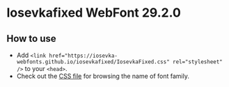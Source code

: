 # Iosevkafixed WebFont 29.2.0

## How to use

- Add `<link href="https://iosevka-webfonts.github.io/iosevkafixed/IosevkaFixed.css" rel="stylesheet" />` to your `<head>`.
- Check out the [CSS file](./IosevkaFixed.css) for browsing the name of font family.
